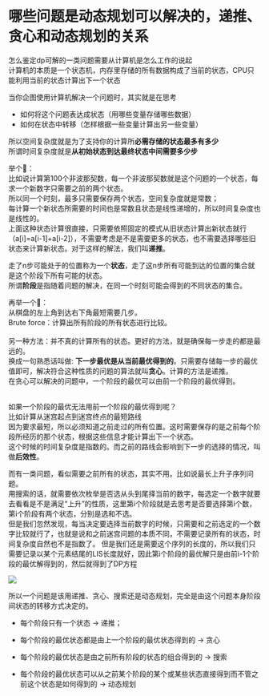 # 哪些问题是动态规划可以解决的，递推、贪心和动态规划的关系

怎么鉴定dp可解的一类问题需要从计算机是怎么工作的说起</br>
计算机的本质是一个状态机，内存里存储的所有数据构成了当前的状态，CPU只能利用当前的状态计算出下一个状态</br>

当你企图使用计算机解决一个问题时，其实就是在思考</br>

* 如何将这个问题表达成状态（用哪些变量存储哪些数据）
* 如何在状态中转移（怎样根据一些变量计算出另一些变量）</br>

所以空间复杂度就是为了支持你的计算所**必需存储的状态最多有多少**</br>
所谓时间复杂度就是**从初始状态到达最终状态中间需要多少步**

举个🌰：</br>
	比如说计算第100个非波那契数，每一个非波那契数就是这个问题的一个状态，每求一个新数字只需要之前的两个状态。</br>
所以同一个时刻，最多只需要保存两个状态，空间复杂度就是常数；</br>
每计算一个新状态所需要的时间也是常数且状态是线性递增的，所以时间复杂度也是线性的。</br>
上面这种状态计算很直接，只需要依照固定的模式从旧状态计算出新状态就行（a[i]=a[i-1]+a[i-2]），不需要考虑是不是需要更多的状态，也不需要选择哪些旧状态来计算新状态。对于这样的解法，我们叫**递推**。</br>

走了n步可能处于的位置称为一个**状态**，走了这n步所有可能到达的位置的集合就是这个阶段下所有可能的状态。</br>
所谓**阶段**是指随着问题的解决，在同一个时刻可能会得到的不同状态的集合。</br>

再举一个🌰：</br>
从棋盘的左上角到达右下角最短需要几步。</br>
Brute force：计算出所有阶段的所有状态进行比较。</br></br>
另一种方法：并不真的计算所有的状态。更好的方法，就是确保每一步走的都是最远的。</br>
换成一句熟悉话叫做: **下一步最优是从当前最优得到的**。只需要存储每一步的最优值即可，解决符合这种性质的问题的算法就叫**贪心**。计算的方法是递推。</br>
在贪心可以解决的问题中，一个阶段的最优可以由前一个阶段的最优得到。</br></br>

如果一个阶段的最优无法用前一个阶段的最优得到呢？</br>
比如计算从迷宫起点到迷宫终点的最短路线</br>
因为要求最短，所以必须知道之前走过的所有位置。这时需要保存的是之前每个阶段所经历的那个状态，根据这些信息才能计算出下一个状态。</br>
这个时候的时间复杂度是指数的。而之前的路线会影响到下一步的选择的情况，叫做**后效性**。</br>

而有一类问题，看似需要之前所有的状态，其实不用。比如说最长上升子序列问题。</br>
用搜索的话，就需要依次枚举是否选从头到尾择当前的数字，每选定一个数字就要去看看是不是满足“上升”的性质，这里第i个阶段就是去思考是否要选择第i个数，第i个阶段有两个状态，分别是选和不选。</br>
但是我们忽然发现，每当决定要选择当前数字的时候，只需要和之前选定的一个数字比较就行了，也就是说和之前迷宫问题的本质不同，不需要记录所有的状态，时间复杂度自然也不是指数了。
但是我们还是需要这个序列的长度的，所以我们只需要记录以某个元素结尾的LIS长度就好，因此第i个阶段的最优解只是由前i-1个阶段的最优解得到的，然后就得到了DP方程

![](http://ournohp4z.bkt.clouddn.com/dp.png)

所以一个问题是该用递推、贪心、搜索还是动态规划，完全是由这个问题本身阶段间状态的转移方式决定的。

* 每个阶段只有一个状态 -> 递推；
* 每个阶段的最优状态都是由上一个阶段的最优状态得到的 -> 贪心

* 每个阶段的最优状态是由之前所有阶段的状态的组合得到的 -> 搜索

* 每个阶段的最优状态可以从之前某个阶段的某个或某些状态直接得到而不管之前这个状态是如何得到的 -> 动态规划</br>
